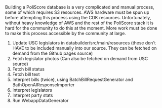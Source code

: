 
Building a PoliScore database is a very complicated and manual process, some of which requires S3 resources. AWS hardware must be spun up before attempting this process using the CDK resources. Unfortunately, without heavy knowledge of AWS and the rest of the PoliScore stack it is hard for the community to do this at the moment. More work must be done to make this process accessible by the community at large.

1. Update USC legislators in databuilder/src/main/resources (these don't HAVE to be included manually into our source. They can be fetched on demand from the Github pages source)
2. Fetch legislator photos (Can also be fetched on demand from USC source)
3. Fetch bill status
4. Fetch bill text
5. Interpret bills (twice), using BatchBillRequestGenerator and BathOpenAIResponseImporter 
6. Interpret legislators
7. Interpret party stats
8. Run WebappDataGenerator
